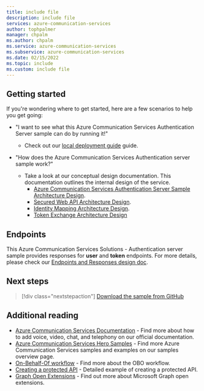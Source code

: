 ```yaml
---
title: include file
description: include file
services: azure-communication-services
author: tophpalmer
manager: chpalm
ms.author: chpalm
ms.service: azure-communication-services
ms.subservice: azure-communication-services
ms.date: 02/15/2022
ms.topic: include
ms.custom: include file
---
```


## Getting started

If you're wondering where to get started, here are a few scenarios to help you get going:

* "I want to see what this Azure Communication Services Authentication Server sample can do by running it!"
  * Check out our [local deployment guide](https://github.com/Azure-Samples/communication-services-authentication-hero-csharp/blob/main/docs/deployment-guides/deploy-locally.md) guide.

* "How does the Azure Communication Services Authentication server sample work?"
  * Take a look at our conceptual design documentation. This documentation outlines the internal design of the service.
    - [Azure Communication Services Authentication Server Sample Architecture Design](https://github.com/Azure-Samples/communication-services-authentication-hero-csharp/blob/main/docs/design-guides/architecture-overview.md).
    - [Secured Web API Architecture Design](https://github.com/Azure-Samples/communication-services-authentication-hero-csharp/blob/main/docs/design-guides/secured-web-api-design.md).
    - [Identity Mapping Architecture Design](https://github.com/Azure-Samples/communication-services-authentication-hero-csharp/blob/main/docs/design-guides/identity-mapping-design-graph-open-extensions.md).
    - [Token Exchange Architecture Design](https://github.com/Azure-Samples/communication-services-authentication-hero-csharp/blob/main/docs/design-guides/token-exchange-design.md)

## Endpoints

This Azure Communication Services Solutions - Authentication server sample provides responses for **user** and **token** endpoints. For more details, please check our [Endpoints and Responses design doc](https://github.com/Azure-Samples/communication-services-authentication-hero-csharp/blob/main/docs/design-guides/endpoints-and-responses.md).

## Next steps

>[!div class="nextstepaction"]
>[Download the sample from GitHub](https://github.com/Azure-Samples/communication-services-authentication-hero-csharp)

## Additional reading

- [Azure Communication Services Documentation](../../index.yml) - Find more about how to add voice, video, chat, and telephony on our official documentation.
- [Azure Communication Services Hero Samples](../overview.md) - Find more Azure Communication Services samples and examples on our samples overview page.
- [On-Behalf-Of workflow](../../../active-directory/develop/v2-oauth2-on-behalf-of-flow.md) - Find more about the OBO workflow.
- [Creating a protected API](https://github.com/Azure-Samples/active-directory-dotnet-native-aspnetcore-v2/tree/master/2.%20Web%20API%20now%20calls%20Microsoft%20Graph) - Detailed example of creating a protected API.
- [Graph Open Extensions](/graph/extensibility-open-users) - Find out more about Microsoft Graph open extensions.